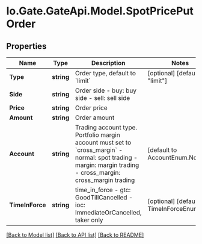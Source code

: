 
# Io.Gate.GateApi.Model.SpotPricePutOrder

## Properties

Name | Type | Description | Notes
------------ | ------------- | ------------- | -------------
**Type** | **string** | Order type, default to &#x60;limit&#x60; | [optional] [default to "limit"]
**Side** | **string** | Order side  - buy: buy side - sell: sell side | 
**Price** | **string** | Order price | 
**Amount** | **string** | Order amount | 
**Account** | **string** | Trading account type.  Portfolio margin account must set to &#x60;cross_margin&#x60;  - normal: spot trading - margin: margin trading - cross_margin: cross_margin trading  | [default to AccountEnum.Normal]
**TimeInForce** | **string** | time_in_force  - gtc: GoodTillCancelled - ioc: ImmediateOrCancelled, taker only  | [optional] [default to TimeInForceEnum.Gtc]

[[Back to Model list]](../README.md#documentation-for-models)
[[Back to API list]](../README.md#documentation-for-api-endpoints)
[[Back to README]](../README.md)
